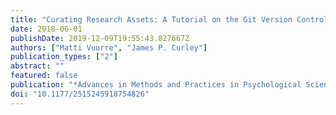 ```yaml
---
title: "Curating Research Assets: A Tutorial on the Git Version Control System"
date: 2018-06-01
publishDate: 2019-12-09T19:55:43.827667Z
authors: ["Matti Vuorre", "James P. Curley"]
publication_types: ["2"]
abstract: ""
featured: false
publication: "*Advances in Methods and Practices in Psychological Science*"
doi: "10.1177/2515245918754826"
---
```


